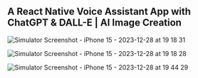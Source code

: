 ## A React Native Voice Assistant App with ChatGPT & DALL-E | AI Image Creation
![Simulator Screenshot - iPhone 15 - 2023-12-28 at 19 18 31](https://github.com/samin-taheri/React_Native_AI/assets/58706708/60f7d58f-255b-4752-aee4-e39d88f6460d)


![Simulator Screenshot - iPhone 15 - 2023-12-28 at 19 18 28](https://github.com/samin-taheri/React_Native_AI/assets/58706708/0fff46bf-94ce-45e0-a375-9e7168cd80d9)


![Simulator Screenshot - iPhone 15 - 2023-12-28 at 19 44 29](https://github.com/samin-taheri/React_Native_AI/assets/58706708/2b701de8-ec33-4e86-a5f2-dcfa5311ace2)
